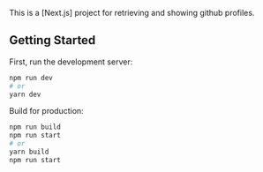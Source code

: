 This is a [Next.js] project for retrieving and showing github profiles.

## Getting Started

First, run the development server:

```bash
npm run dev
# or
yarn dev
```

Build for production:

```bash
npm run build
npm run start
# or
yarn build
npm run start
```
